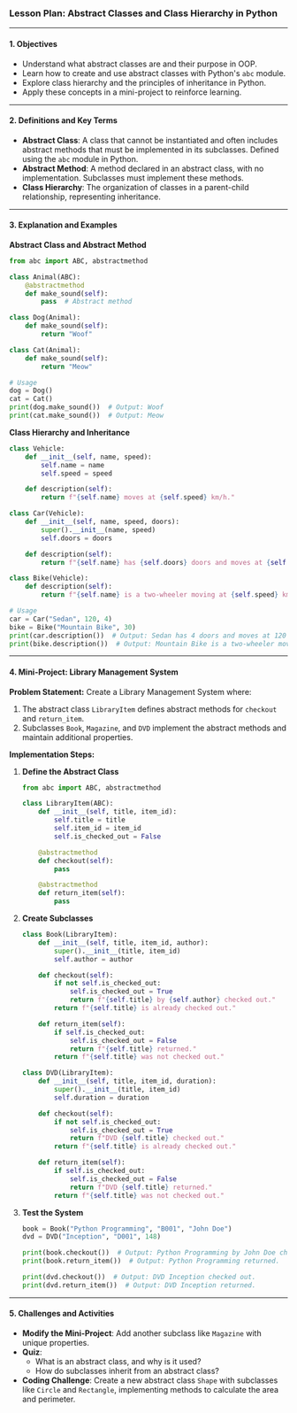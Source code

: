 ### Lesson Plan: Abstract Classes and Class Hierarchy in Python

---

#### **1. Objectives**
- Understand what abstract classes are and their purpose in OOP.
- Learn how to create and use abstract classes with Python's `abc` module.
- Explore class hierarchy and the principles of inheritance in Python.
- Apply these concepts in a mini-project to reinforce learning.

---

#### **2. Definitions and Key Terms**
- **Abstract Class**: A class that cannot be instantiated and often includes abstract methods that must be implemented in its subclasses. Defined using the `abc` module in Python.
- **Abstract Method**: A method declared in an abstract class, with no implementation. Subclasses must implement these methods.
- **Class Hierarchy**: The organization of classes in a parent-child relationship, representing inheritance.

---

#### **3. Explanation and Examples**

**Abstract Class and Abstract Method**
```python
from abc import ABC, abstractmethod

class Animal(ABC):
    @abstractmethod
    def make_sound(self):
        pass  # Abstract method

class Dog(Animal):
    def make_sound(self):
        return "Woof"

class Cat(Animal):
    def make_sound(self):
        return "Meow"

# Usage
dog = Dog()
cat = Cat()
print(dog.make_sound())  # Output: Woof
print(cat.make_sound())  # Output: Meow
```

**Class Hierarchy and Inheritance**
```python
class Vehicle:
    def __init__(self, name, speed):
        self.name = name
        self.speed = speed

    def description(self):
        return f"{self.name} moves at {self.speed} km/h."

class Car(Vehicle):
    def __init__(self, name, speed, doors):
        super().__init__(name, speed)
        self.doors = doors

    def description(self):
        return f"{self.name} has {self.doors} doors and moves at {self.speed} km/h."

class Bike(Vehicle):
    def description(self):
        return f"{self.name} is a two-wheeler moving at {self.speed} km/h."

# Usage
car = Car("Sedan", 120, 4)
bike = Bike("Mountain Bike", 30)
print(car.description())  # Output: Sedan has 4 doors and moves at 120 km/h.
print(bike.description())  # Output: Mountain Bike is a two-wheeler moving at 30 km/h.
```

---

#### **4. Mini-Project: Library Management System**

**Problem Statement:**
Create a Library Management System where:
1. The abstract class `LibraryItem` defines abstract methods for `checkout` and `return_item`.
2. Subclasses `Book`, `Magazine`, and `DVD` implement the abstract methods and maintain additional properties.

**Implementation Steps:**

1. **Define the Abstract Class**
   ```python
   from abc import ABC, abstractmethod

   class LibraryItem(ABC):
       def __init__(self, title, item_id):
           self.title = title
           self.item_id = item_id
           self.is_checked_out = False

       @abstractmethod
       def checkout(self):
           pass

       @abstractmethod
       def return_item(self):
           pass
   ```

2. **Create Subclasses**
   ```python
   class Book(LibraryItem):
       def __init__(self, title, item_id, author):
           super().__init__(title, item_id)
           self.author = author

       def checkout(self):
           if not self.is_checked_out:
               self.is_checked_out = True
               return f"{self.title} by {self.author} checked out."
           return f"{self.title} is already checked out."

       def return_item(self):
           if self.is_checked_out:
               self.is_checked_out = False
               return f"{self.title} returned."
           return f"{self.title} was not checked out."

   class DVD(LibraryItem):
       def __init__(self, title, item_id, duration):
           super().__init__(title, item_id)
           self.duration = duration

       def checkout(self):
           if not self.is_checked_out:
               self.is_checked_out = True
               return f"DVD {self.title} checked out."
           return f"{self.title} is already checked out."

       def return_item(self):
           if self.is_checked_out:
               self.is_checked_out = False
               return f"DVD {self.title} returned."
           return f"{self.title} was not checked out."
   ```

3. **Test the System**
   ```python
   book = Book("Python Programming", "B001", "John Doe")
   dvd = DVD("Inception", "D001", 148)

   print(book.checkout())  # Output: Python Programming by John Doe checked out.
   print(book.return_item())  # Output: Python Programming returned.

   print(dvd.checkout())  # Output: DVD Inception checked out.
   print(dvd.return_item())  # Output: DVD Inception returned.
   ```

---

#### **5. Challenges and Activities**
- **Modify the Mini-Project**: Add another subclass like `Magazine` with unique properties.
- **Quiz**:
  - What is an abstract class, and why is it used?
  - How do subclasses inherit from an abstract class?
- **Coding Challenge**: Create a new abstract class `Shape` with subclasses like `Circle` and `Rectangle`, implementing methods to calculate the area and perimeter.

